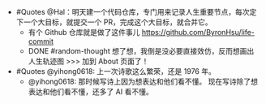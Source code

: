 - #Quotes @Hal：明天建一个代码仓库，专门用来记录人生重要节点，每次定下一个大目标，就提交一个 PR，完成这个大目标，就合并它。
	- 有个 Github 仓库就是做了这件事儿 https://github.com/ByronHsu/life-commit
	- DONE #random-thought 想了想，我倒是没必要直接效仿，反而想画出人生轨迹图 >>> 加到 About 页面了！
- #Quotes @yihong0618: 上一次诗歌这么繁荣，还是 1976 年。
	- @yihong0618: 那时候写诗上因为想表达和他们看不懂。
	  现在写诗除了想表达和他们看不懂，还多了 AI 看不懂。